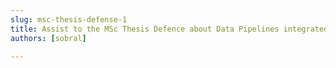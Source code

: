 ```yaml
---
slug: msc-thesis-defense-1
title: Assist to the MSc Thesis Defence about Data Pipelines integrated with MLOps
authors: [sobral]

---
```




